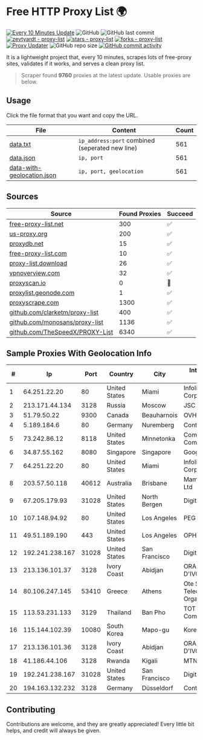 
# Free HTTP Proxy List 🌍

[![Every 10 Minutes Update](https://github.com/mertguvencli/http-proxy-list/actions/workflows/main.yml/badge.svg?branch=main)](https://github.com/mertguvencli/http-proxy-list/actions/workflows/main.yml)
![GitHub](https://img.shields.io/github/license/mertguvencli/http-proxy-list)
![GitHub last commit](https://img.shields.io/github/last-commit/mertguvencli/http-proxy-list)
[![zevtyardt - proxy-list](https://img.shields.io/static/v1?label=zevtyardt&message=proxy-list&color=blue&logo=github)](https://github.com/zevtyardt/proxy-list "Go to GitHub repo")
[![stars - proxy-list](https://img.shields.io/github/stars/zevtyardt/proxy-list?style=social)](https://github.com/zevtyardt/proxy-list)
[![forks - proxy-list](https://img.shields.io/github/forks/zevtyardt/proxy-list?style=social)](https://github.com/zevtyardt/proxy-list)
[![Proxy Updater](https://github.com/zevtyardt/proxy-list/workflows/Proxy%20Updater/badge.svg)](https://github.com/zevtyardt/proxy-list/actions?query=workflow:"Proxy+Updater")
![GitHub repo size](https://img.shields.io/github/repo-size/zevtyardt/proxy-list)
[![GitHub commit activity](https://img.shields.io/github/commit-activity/m/zevtyardt/proxy-list?logo=commits)](https://github.com/zevtyardt/proxy-list/commits/main)

It is a lightweight project that, every 10 minutes, scrapes lots of free-proxy sites, validates if it works, and serves a clean proxy list.

> Scraper found **9760** proxies at the latest update. Usable proxies are below.

## Usage

Click the file format that you want and copy the URL.

|File|Content|Count|
|----|-------|-----|
|[data.txt](https://raw.githubusercontent.com/mertguvencli/http-proxy-list/main/proxy-list/data.txt)|`ip_address:port` combined (seperated new line)|561|
|[data.json](https://raw.githubusercontent.com/mertguvencli/http-proxy-list/main/proxy-list/data.json)|`ip, port`|561|
|[data-with-geolocation.json](https://raw.githubusercontent.com/mertguvencli/http-proxy-list/main/proxy-list/data-with-geolocation.json)|`ip, port, geolocation`|561|

## Sources

|Source|Found Proxies|Succeed|
|------|-------------|-------|
|[free-proxy-list.net](https://free-proxy-list.net)|300|✅|
|[us-proxy.org](https://www.us-proxy.org)|200|✅|
|[proxydb.net](http://proxydb.net)|15|✅|
|[free-proxy-list.com](https://free-proxy-list.com/?page=&port=&type%5B%5D=http&type%5B%5D=https&up_time=0&search=Search)|10|✅|
|[proxy-list.download](https://www.proxy-list.download/HTTP)|26|✅|
|[vpnoverview.com](https://vpnoverview.com/privacy/anonymous-browsing/free-proxy-servers)|32|✅|
|[proxyscan.io](https://www.proxyscan.io)|0|🚫|
|[proxylist.geonode.com](https://proxylist.geonode.com/api/proxy-list?limit=300&page=1&sort_by=lastChecked&sort_type=desc&protocols=http,https)|1|✅|
|[proxyscrape.com](https://api.proxyscrape.com/v2/?request=displayproxies&protocol=http&timeout=10000&country=all&ssl=all&anonymity=all)|1300|✅|
|[github.com/clarketm/proxy-list](https://raw.githubusercontent.com/clarketm/proxy-list/master/proxy-list-raw.txt)|400|✅|
|[github.com/monosans/proxy-list](https://raw.githubusercontent.com/monosans/proxy-list/main/proxies/http.txt)|1136|✅|
|[github.com/TheSpeedX/PROXY-List](https://raw.githubusercontent.com/TheSpeedX/PROXY-List/master/http.txt)|6340|✅|


## Sample Proxies With Geolocation Info

|#|Ip|Port|Country|City|Internet Service Provider|
|-|--|----|-------|----|-------------------------|
|1|64.251.22.20|80|United States|Miami|Infolink Global Corporation|
|2|213.171.44.134|3128|Russia|Moscow|JSC Comcor|
|3|51.79.50.22|9300|Canada|Beauharnois|OVH SAS|
|4|5.189.184.6|80|Germany|Nuremberg|Contabo GmbH|
|5|73.242.86.12|8118|United States|Minnetonka|Comcast Cable Communications|
|6|34.87.55.162|8080|Singapore|Singapore|Google LLC|
|7|64.251.22.20|80|United States|Miami|Infolink Global Corporation|
|8|203.57.50.118|40612|Australia|Brisbane|Mammoth Media Pty Ltd|
|9|67.205.179.93|31028|United States|North Bergen|DigitalOcean, LLC|
|10|107.148.94.92|80|United States|Los Angeles|PEG TECH INC|
|11|49.51.189.190|443|United States|Los Angeles|OPHL|
|12|192.241.238.167|31028|United States|San Francisco|DigitalOcean, LLC|
|13|213.136.101.37|3128|Ivory Coast|Abidjan|ORANGE COTE D'IVOIRE|
|14|80.106.247.145|53410|Greece|Athens|Ote SA (Hellenic Telecommunications Organisation)|
|15|113.53.231.133|3129|Thailand|Ban Pho|TOT Public Company Limited|
|16|115.144.102.39|10080|South Korea|Mapo-gu|Korea Telecom|
|17|213.136.101.36|3128|Ivory Coast|Abidjan|ORANGE COTE D'IVOIRE|
|18|41.186.44.106|3128|Rwanda|Kigali|MTN Rwandacell|
|19|192.241.238.167|31028|United States|San Francisco|DigitalOcean, LLC|
|20|194.163.132.232|3128|Germany|Düsseldorf|Contabo GmbH|



## Contributing

Contributions are welcome, and they are greatly appreciated! Every
little bit helps, and credit will always be given.

